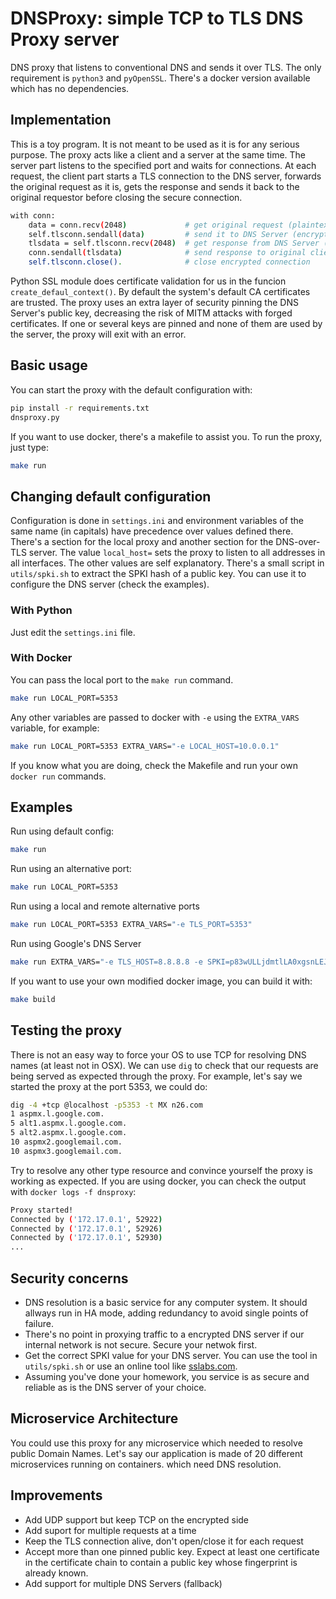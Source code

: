 # DNSProxy: simple TCP to TLS DNS Proxy server 
DNS proxy that listens to conventional DNS and sends it over TLS. The only requirement is `python3` and `pyOpenSSL`. There's a docker version available which has no dependencies.

## Implementation
This is a toy program. It is not meant to be used as it is for any serious purpose. The proxy acts like a client and a server at the same time. The server part listens to the specified port and waits for connections. At each request, the client part starts a TLS connection to the DNS server, forwards the original request as it is, gets the response and sends it back to the original requestor before closing the secure connection.

```bash
with conn:
    data = conn.recv(2048)             # get original request (plaintext)
    self.tlsconn.sendall(data)         # send it to DNS Server (encrypted)
    tlsdata = self.tlsconn.recv(2048)  # get response from DNS Server (encrypted)
    conn.sendall(tlsdata)              # send response to original client (plaintext)
    self.tlsconn.close().              # close encrypted connection
```

Python SSL module does certificate validation for us in the funcion `create_defaul_context()`. By default the system's default CA certificates are trusted. The proxy uses an extra layer of security pinning the DNS Server's public key, decreasing the risk of MITM attacks with forged certificates. If one or several keys are pinned and none of them are used by the server, the proxy will exit with an error.

## Basic usage
You can start the proxy with the default configuration with:
```bash
pip install -r requirements.txt
dnsproxy.py
```

If you want to use docker, there's a makefile to assist you. To run the proxy, just type:
```bash
make run
```

## Changing default configuration
Configuration is done in `settings.ini` and environment variables of the same name (in capitals) have precedence over values defined there. There's a section for the local proxy and another section for the DNS-over-TLS server. The value `local_host=` sets the proxy to listen to all addresses in all interfaces. The other values are self explanatory. There's a small script in `utils/spki.sh` to extract the SPKI hash of a public key. You can use it to configure the DNS server (check the examples).

### With Python
Just edit the `settings.ini` file.

### With Docker
You can pass the local port to the `make run` command.
```bash
make run LOCAL_PORT=5353
```

Any other variables are passed to docker with `-e` using the `EXTRA_VARS` variable, for example:
```bash
make run LOCAL_PORT=5353 EXTRA_VARS="-e LOCAL_HOST=10.0.0.1"
```

If you know what you are doing, check the Makefile and run your own `docker run` commands.

## Examples
Run using default config:
```bash
make run
```

Run using an alternative port:
```bash
make run LOCAL_PORT=5353
```

Run using a local and remote alternative ports
```bash
make run LOCAL_PORT=5353 EXTRA_VARS="-e TLS_PORT=5353"
```

Run using Google's DNS Server
```bash
make run EXTRA_VARS="-e TLS_HOST=8.8.8.8 -e SPKI=p83wULLjdmtlLA0xgsnLEJsbxPNY5JxiThviEON81z4="
```

If you want to use your own modified docker image, you can build it with:
```bash
make build
```

## Testing the proxy
There is not an easy way to force your OS to use TCP for resolving DNS names (at least not in OSX). We can use `dig` to check that our requests are being served as expected through the proxy. For example, let's say we started the proxy at the port 5353, we could do:
```bash
dig -4 +tcp @localhost -p5353 -t MX n26.com
1 aspmx.l.google.com.
5 alt1.aspmx.l.google.com.
5 alt2.aspmx.l.google.com.
10 aspmx2.googlemail.com.
10 aspmx3.googlemail.com.
```
Try to resolve any other type resource and convince yourself the proxy is working as expected. If you are using docker, you can check the output with `docker logs -f dnsproxy`:
```bash
Proxy started!
Connected by ('172.17.0.1', 52922)
Connected by ('172.17.0.1', 52926)
Connected by ('172.17.0.1', 52930)
...
```

## Security concerns
- DNS resolution is a basic service for any computer system. It should allways run in HA mode, adding redundancy to avoid single points of failure.
- There's no point in proxying traffic to a encrypted DNS server if our internal network is not secure. Secure your netwok first.
- Get the correct SPKI value for your DNS server. You can use the tool in `utils/spki.sh` or use an online tool like [sslabs.com](https://www.ssllabs.com/ssltest/analyze.html).
- Assuming you've done your homework, you service is as secure and reliable as is the DNS server of your choice.

## Microservice Architecture
You could use this proxy for any microservice which needed to resolve public Domain Names. Let's say our application is made of 20 different microservices running on containers.  which need DNS resolution.

## Improvements
- Add UDP support but keep TCP on the encrypted side
- Add suport for multiple requests at a time
- Keep the TLS connection alive, don't open/close it for each request
- Accept more than one pinned public key. Expect at least one certificate in the certificate chain to contain a public key whose fingerprint is already known.
- Add support for multiple DNS Servers (fallback)

